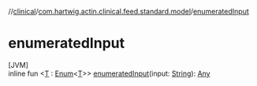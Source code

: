 //[clinical](../../index.md)/[com.hartwig.actin.clinical.feed.standard.model](index.md)/[enumeratedInput](enumerated-input.md)

# enumeratedInput

[JVM]\
inline fun &lt;[T](enumerated-input.md) : [Enum](https://kotlinlang.org/api/latest/jvm/stdlib/kotlin/-enum/index.html)&lt;[T](enumerated-input.md)&gt;&gt; [enumeratedInput](enumerated-input.md)(input: [String](https://kotlinlang.org/api/latest/jvm/stdlib/kotlin/-string/index.html)): [Any](https://kotlinlang.org/api/latest/jvm/stdlib/kotlin/-any/index.html)
